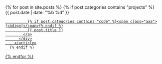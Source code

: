 <div class="container">
  {% for post in site.posts %}
      {% if post.categories contains "projects" %}
        <article class="post-item">
          <span class="post-meta date-label">{{ post.date | date: "%b %d" }}</span>
          <div class="article-title">
            <a class="post-link" href="{{ post.url | prepend: site.baseurl | prepend: site.url }}">

              {% if post.categories contains "code" %}<span class="aaa">[código]</span>{% endif %}
              {{ post.title }}
            </a>
          </div>
        </article>
      {% endif %}
  {% endfor %}
</div>
